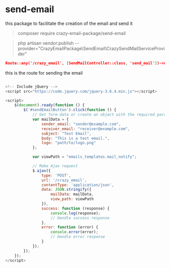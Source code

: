 # send-email
this package to facilitate the creation of the email and send it 


> composer require crazy-email-package/send-email

>php artisan vendor:publish --provider="CrazyEmailPackage\SendEmail\CrazySendMailServiceProvider"

```json
Route::any('/crazy_email', [SendMailController::class, 'send_mail'])->name('crazy_email.send_mail');


```

this is the route for sending the email 

```javascript

<!-- Include jQuery -->
<script src="https://code.jquery.com/jquery-3.6.4.min.js"></script>

<script>
    $(document).ready(function () {
        $('#sendEmailButton').click(function () {
            // Get form data or create an object with the required parameters
            var mailData = {
                sender_email: "sender@example.com",
                receiver_email: "receiver@example.com",
                subject: "Test Email",
                body: "This is a test email.",
                logo: "path/to/logo.png"
            };

            var viewPath = "emails_templates.mail_notify";

            // Make Ajax request
            $.ajax({
                type: 'POST',
                url: '/crazy_email',
                contentType: 'application/json',
                data: JSON.stringify({
                    mailData: mailData,
                    view_path: viewPath
                }),
                success: function (response) {
                    console.log(response);
                    // Handle success response
                },
                error: function (error) {
                    console.error(error);
                    // Handle error response
                }
            });
        });
    });
</script>


```